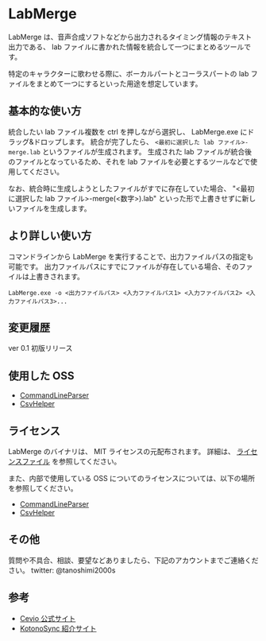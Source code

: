 # LabMerge

LabMerge は、音声合成ソフトなどから出力されるタイミング情報のテキスト出力である、
lab ファイルに書かれた情報を統合して一つにまとめるツールです。

特定のキャラクターに歌わせる際に、ボーカルパートとコーラスパートの lab ファイルをまとめて一つにするといった用途を想定しています。

## 基本的な使い方

統合したい lab ファイル複数を ctrl を押しながら選択し、 LabMerge.exe にドラッグ&ドロップします。
統合が完了したら、 `<最初に選択した lab ファイル>-merge.lab` というファイルが生成されます。
生成された lab ファイルが統合後のファイルとなっているため、それを lab ファイルを必要とするツールなどで使用してください。

なお、統合時に生成しようとしたファイルがすでに存在していた場合、 "<最初に選択した lab ファイル>-merge(<数字>).lab" といった形で上書きせずに新しいファイルを生成します。

## より詳しい使い方

コマンドラインから LabMerge を実行することで、出力ファイルパスの指定も可能です。
出力ファイルパスにすでにファイルが存在している場合、そのファイルは上書きされます。

```
LabMerge.exe -o <出力ファイルパス> <入力ファイルパス1> <入力ファイルパス2> <入力ファイルパス3>...
```

## 変更履歴

ver 0.1 初版リリース

## 使用した OSS

* [CommandLineParser](https://github.com/commandlineparser/commandline)
* [CsvHelper](https://github.com/JoshClose/CsvHelper)

## ライセンス

LabMerge のバイナリは、 MIT ライセンスの元配布されます。
詳細は、 [ライセンスファイル](LICENSE) を参照してください。

また、内部で使用している OSS についてのライセンスについては、以下の場所を参照してください。
* [CommandLineParser](third-party/CommandLineParser/License.md)
* [CsvHelper](third-party/CsvHelper/LICENSE.txt)

## その他
質問や不具合、相談、要望などありましたら、下記のアカウントまでご連絡ください。
twitter: @tanoshimi2000s

## 参考

* [Cevio 公式サイト](http://cevio.jp/)
* [KotonoSync 紹介サイト](http://ch.nicovideo.jp/suzumf/blomaga/ar1073288)
